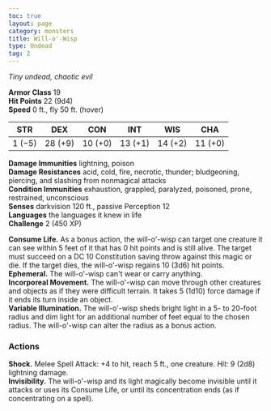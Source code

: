 ```yaml
---
toc: true
layout: page
category: monsters
title: Will-o'-Wisp
type: Undead
tag: 2
---
```

_Tiny undead, chaotic evil_

**Armor Class** 19    
**Hit Points** 22 (9d4)    
**Speed** 0 ft., fly 50 ft. (hover) 

| STR     | DEX     | CON     | INT     | WIS     | CHA     |
|---------|---------|---------|---------|---------|---------|
| 1 (−5)  | 28 (+9) | 10 (+0) | 13 (+1) | 14 (+2) | 11 (+0) |

**Damage Immunities** lightning, poison    
**Damage Resistances** acid, cold, fire, necrotic, thunder; bludgeoning, piercing, and slashing from nonmagical attacks    
**Condition Immunities** exhaustion, grappled, paralyzed, poisoned, prone, restrained, unconscious    
**Senses** darkvision 120 ft., passive Perception 12    
**Languages** the languages it knew in life    
**Challenge** 2 (450 XP) 

**Consume Life.** As a bonus action, the will-o'-wisp can target one creature it can see within 5 feet of it that has 0 hit points and is still alive. The target must succeed on a DC 10 Constitution saving throw against this magic or die. If the target dies, the will-o'-wisp regains 10 (3d6) hit points.    
**Ephemeral.** The will-o'-wisp can't wear or carry anything.    
**Incorporeal Movement.** The will-o'-wisp can move through other creatures and objects as if they were difficult terrain. It takes 5 (1d10) force damage if it ends its turn inside an object.    
**Variable Illumination.** The will-o'-wisp sheds bright light in a 5- to 20-foot radius and dim light for an additional number of feet equal to the chosen radius. The will-o'-wisp can alter the radius as a bonus action. 

### Actions 
**Shock.** Melee Spell Attack: +4 to hit, reach 5 ft., one creature. _Hit:_ 9 (2d8) lightning damage.    
**Invisibility.** The will-o'-wisp and its light magically become invisible until it attacks or uses its Consume Life, or until its concentration ends (as if concentrating on a spell).